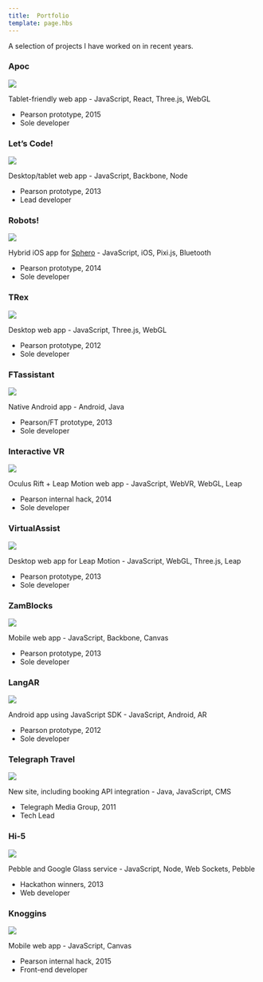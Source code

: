 ```yaml
---
title:  Portfolio
template: page.hbs
---
```


A selection of projects I have worked on in recent years.

### Apoc

[![](https://41.media.tumblr.com/853ad07beee76422c9135f1162aa3a19/tumblr_inline_nvukg5PatU1r5besl_500.png)](http://labs.pearson.com/prototypes/apoc/)

Tablet-friendly web app - JavaScript, React, Three.js, WebGL

*   Pearson prototype, 2015
*   Sole developer


### Let’s Code!

[![](https://40.media.tumblr.com/5f42f3a47479989d58770e200cc77312/tumblr_inline_nvukgjoifk1r5besl_500.png)](http://labs.pearson.com/prototypes/lets-code/)

Desktop/tablet web app - JavaScript, Backbone, Node

*   Pearson prototype, 2013
*   Lead developer


### Robots!

![](https://40.media.tumblr.com/a5a9a5ac2dffe2738c111922783e8982/tumblr_inline_nwqbib7ZCi1r5besl_500.png)

Hybrid iOS app for [Sphero](http://www.gosphero.com/) - JavaScript, iOS, Pixi.js, Bluetooth

*   Pearson prototype, 2014
*   Sole developer


### TRex

[![](https://36.media.tumblr.com/f19603166d244f29e8fad39d0b43edda/tumblr_inline_nvukhdYo6v1r5besl_500.png)](http://labs.pearson.com/prototypes/trex/)

Desktop web app - JavaScript, Three.js, WebGL

*   Pearson prototype, 2012
*   Sole developer


### FTassistant

![](https://36.media.tumblr.com/be8294d4fdf1eabd7ffe34139c3053a0/tumblr_inline_nwqbiqQhtI1r5besl_500.png)

Native Android app - Android, Java

*   Pearson/FT prototype, 2013
*   Sole developer


### Interactive VR

[![](https://41.media.tumblr.com/40262ca59a87e58d3a4ead5a2b7df1f1/tumblr_inline_nvukiaAH4A1r5besl_500.png)](http://labs.pearson.com/prototypes/interactive-vr/)

Oculus Rift + Leap Motion web app - JavaScript, WebVR, WebGL, Leap

*   Pearson internal hack, 2014
*   Sole developer


### VirtualAssist

[![](https://40.media.tumblr.com/8a71a317dc88e241534cb3cf1477f863/tumblr_inline_nvukikuwZQ1r5besl_500.png)](http://labs.pearson.com/prototypes/virtualassist/)

Desktop web app for Leap Motion - JavaScript, WebGL, Three.js, Leap

*   Pearson prototype, 2013
*   Sole developer


### ZamBlocks

[![](https://41.media.tumblr.com/007cd9c8227e92e081e1bcdbba27ee09/tumblr_inline_nvukiuyR4u1r5besl_500.png)](http://labs.pearson.com/prototypes/zamblocks-3/)

Mobile web app - JavaScript, Backbone, Canvas

*   Pearson prototype, 2013
*   Sole developer


### LangAR

[![](https://41.media.tumblr.com/c3cdaa4711d92cd382d41012ce6ffead/tumblr_inline_nvukj5qwun1r5besl_500.png)](http://labs.pearson.com/prototypes/langar-augmented-reality-talking-phrasebook/)

Android app using JavaScript SDK - JavaScript, Android, AR

*   Pearson prototype, 2012
*   Sole developer


### Telegraph Travel

[![](https://41.media.tumblr.com/a01b8691461fc49c843395c01bd39fef/tumblr_inline_nvukjf03KY1r5besl_500.png)](http://www.telegraph.co.uk/travel/)

New site, including booking API integration - Java, JavaScript, CMS

*   Telegraph Media Group, 2011
*   Tech Lead


### Hi-5

[![](https://41.media.tumblr.com/6afd6b526d093962b3a4d9c314fb5892/tumblr_inline_nvukjqgiyT1r5besl_500.png)](http://labs.pearson.com/prototypes/hi-5/)

Pebble and Google Glass service - JavaScript, Node, Web Sockets, Pebble

*   Hackathon winners, 2013
*   Web developer


### Knoggins

[![](https://41.media.tumblr.com/c710053ef240ef779d3cbc9ae9dd1eec/tumblr_inline_nvuklqkimB1r5besl_500.png)](http://labs.pearson.com/prototypes/knoggins/)

Mobile web app - JavaScript, Canvas

*   Pearson internal hack, 2015
*   Front-end developer
